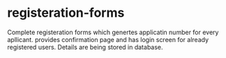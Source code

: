 ﻿# registeration-forms
Complete registeration forms which genertes applicatin number for every apllicant. provides confirmation page and has login screen for already registered users.
Details are being stored in database.
